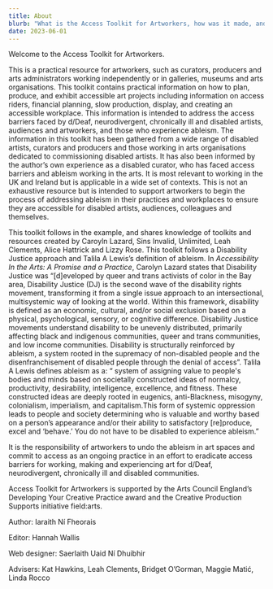 ```yaml
---
title: About
blurb: "What is the Access Toolkit for Artworkers, how was it made, and who made it happen?"
date: 2023-06-01
---
```


Welcome to the Access Toolkit for Artworkers.

This is a practical resource for artworkers, such as curators, producers and arts administrators working independently or in galleries, museums and arts organisations. This toolkit contains practical information on how to plan, produce, and exhibit accessible art projects including information on access riders, financial planning, slow production, display, and creating an accessible workplace. This information is intended to address the access barriers faced by d/Deaf, neurodivergent, chronically ill and disabled artists, audiences and artworkers, and those who experience ableism. The information in this toolkit has been gathered from a wide range of disabled artists, curators and producers and those working in arts organisations dedicated to commissioning disabled artists. It has also been informed by the author’s own experience as a disabled curator, who has faced access barriers and ableism working in the arts. It is most relevant to working in the UK and Ireland but is applicable in a wide set of contexts. This is not an exhaustive resource but is intended to support artworkers to begin the process of addressing ableism in their practices and workplaces to ensure they are accessible for disabled artists, audiences, colleagues and themselves.

This toolkit follows in the example, and shares knowledge of toolkits and resources created by Caroyln Lazard, Sins Invalid, Unlimited, Leah Clements, Alice Hattrick and Lizzy Rose. This toolkit follows a Disability Justice approach and Talila A Lewis’s definition of ableism. In _Accessibility In the Arts: A Promise and a Practice_, Carolyn Lazard states that Disability Justice was “\[d]eveloped by queer and trans activists of color in the Bay area, Disability Justice (DJ) is the second wave of the disability rights movement, transforming it from a single issue approach to an intersectional, multisystemic way of looking at the world. Within this framework, disability is defined as an economic, cultural, and/or social exclusion based on a physical, psychological, sensory, or cognitive difference. Disability Justice movements understand disability to be unevenly distributed, primarily affecting black and indigenous communities, queer and trans communities, and low income communities. Disability is structurally reinforced by ableism, a system rooted in the supremacy of non-disabled people and the disenfranchisement of disabled people through the denial of access”. Talila A Lewis defines ableism as a: “ system of assigning value to people's bodies and minds based on societally constructed ideas of normalcy, productivity, desirability, intelligence, excellence, and fitness. These constructed ideas are deeply rooted in eugenics, anti-Blackness, misogyny, colonialism, imperialism, and capitalism.This form of systemic oppression leads to people and society determining who is valuable and worthy based on a person’s appearance and/or their ability to satisfactory \[re]produce, excel and ‘behave.’ You do not have to be disabled to experience ableism.”

It is the responsibility of artworkers to undo the ableism in art spaces and commit to access as an ongoing practice in an effort to eradicate access barriers for working, making and experiencing art for d/Deaf, neurodivergent, chronically ill and disabled communities.

Access Toolkit for Artworkers is supported by the Arts Council England’s Developing Your Creative Practice award and the Creative Production Supports initiative field:arts.

Author: Iaraith Ní Fheorais

Editor: Hannah Wallis

Web designer: Saerlaith Uaid Ní Dhuibhir

Advisers: Kat Hawkins, Leah Clements, Bridget O’Gorman, Maggie Matić, Linda Rocco

